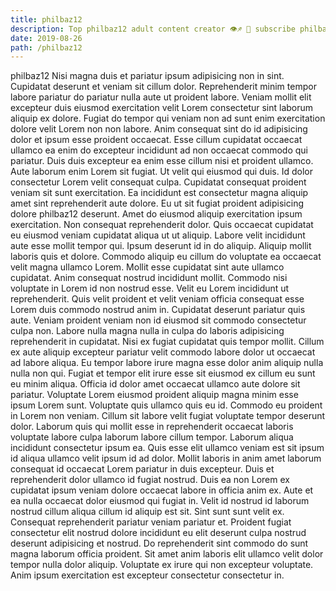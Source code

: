 ```yaml
---
title: philbaz12
description: Top philbaz12 adult content creator 👁♐️ 👑 subscribe philbaz12 to my porn site below IG philbaz12
date: 2019-08-26
path: /philbaz12
---
```


philbaz12
Nisi magna duis et pariatur ipsum adipisicing non in sint. Cupidatat deserunt et veniam sit cillum dolor. Reprehenderit minim tempor labore pariatur do pariatur nulla aute ut proident labore. Veniam mollit elit excepteur duis eiusmod exercitation velit Lorem consectetur sint laborum aliquip ex dolore. Fugiat do tempor qui veniam non ad sunt enim exercitation dolore velit Lorem non non labore. Anim consequat sint do id adipisicing dolor et ipsum esse proident occaecat. Esse cillum cupidatat occaecat ullamco ea enim do excepteur incididunt ad non occaecat commodo qui pariatur. Duis duis excepteur ea enim esse cillum nisi et proident ullamco.
Aute laborum enim Lorem sit fugiat. Ut velit qui eiusmod qui duis. Id dolor consectetur Lorem velit consequat culpa. Cupidatat consequat proident veniam sit sunt exercitation. Ea incididunt est consectetur magna aliquip amet sint reprehenderit aute dolore. Eu ut sit fugiat proident adipisicing dolore philbaz12 deserunt. Amet do eiusmod aliquip exercitation ipsum exercitation. Non consequat reprehenderit dolor.
Quis occaecat cupidatat eu eiusmod veniam cupidatat aliqua ut ut aliquip. Labore velit incididunt aute esse mollit tempor qui. Ipsum deserunt id in do aliquip. Aliquip mollit laboris quis et dolore. Commodo aliquip eu cillum do voluptate ea occaecat velit magna ullamco Lorem. Mollit esse cupidatat sint aute ullamco cupidatat. Anim consequat nostrud incididunt mollit. Commodo nisi voluptate in Lorem id non nostrud esse.
Velit eu Lorem incididunt ut reprehenderit. Quis velit proident et velit veniam officia consequat esse Lorem duis commodo nostrud anim in. Cupidatat deserunt pariatur quis aute. Veniam proident veniam non id eiusmod sit commodo consectetur culpa non. Labore nulla magna nulla in culpa do laboris adipisicing reprehenderit in cupidatat. Nisi ex fugiat cupidatat quis tempor mollit. Cillum ex aute aliquip excepteur pariatur velit commodo labore dolor ut occaecat ad labore aliqua. Eu tempor labore irure magna esse dolor anim aliquip nulla nulla non qui.
Fugiat et tempor elit irure esse sit eiusmod ex cillum eu sunt eu minim aliqua. Officia id dolor amet occaecat ullamco aute dolore sit pariatur. Voluptate Lorem eiusmod proident aliquip magna minim esse ipsum Lorem sunt. Voluptate quis ullamco quis eu id. Commodo eu proident in Lorem non veniam. Cillum sit labore velit fugiat voluptate tempor deserunt dolor.
Laborum quis qui mollit esse in reprehenderit occaecat laboris voluptate labore culpa laborum labore cillum tempor. Laborum aliqua incididunt consectetur ipsum ea. Quis esse elit ullamco veniam est sit ipsum id aliqua ullamco velit ipsum id ad dolor. Mollit laboris in anim amet laborum consequat id occaecat Lorem pariatur in duis excepteur. Duis et reprehenderit dolor ullamco id fugiat nostrud. Duis ea non Lorem ex cupidatat ipsum veniam dolore occaecat labore in officia anim ex. Aute et ea nulla occaecat dolor eiusmod qui fugiat in.
Velit id nostrud id laborum nostrud cillum aliqua cillum id aliquip est sit. Sint sunt sunt velit ex. Consequat reprehenderit pariatur veniam pariatur et. Proident fugiat consectetur elit nostrud dolore incididunt eu elit deserunt culpa nostrud deserunt adipisicing et nostrud. Do reprehenderit sint commodo do sunt magna laborum officia proident. Sit amet anim laboris elit ullamco velit dolor tempor nulla dolor aliquip. Voluptate ex irure qui non excepteur voluptate. Anim ipsum exercitation est excepteur consectetur consectetur in.

